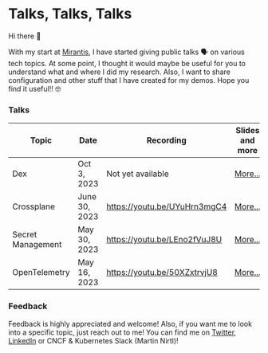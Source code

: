 # Talks, Talks, Talks

Hi there 👋

With my start at [Mirantis](https://www.mirantis.com/), I have started giving public talks 🗣️ on various tech topics. At some point, I thought it would maybe be useful for you to understand what and where  I did my research. Also, I want to share configuration and other stuff that I have created for my demos. Hope you find it useful!! 🤓

### Talks

| Topic | Date | Recording | Slides and more |
| ----------- | ----------- | ----------- | ----------- |
| Dex | Oct 3, 2023 | Not yet available | [More...](mirantis/labs/20231003_dex/) |
| Crossplane | June 30, 2023 | https://youtu.be/UYuHrn3mgC4 | [More...](mirantis/labs/20230627_crossplane/) |
| Secret Management | May 30, 2023 | https://youtu.be/LEno2fVuJ8U | [More...](mirantis/labs/20230530_secret-management/) |
| OpenTelemetry | May 16, 2023 | https://youtu.be/50XZxtrvjU8 | [More...](mirantis/labs/20230516_open-telemetry/) |

### Feedback

Feedback is highly appreciated and welcome! Also, if you want me to look into a specific topic, just reach out to me!
You can find me on [Twitter](https://twitter.com/martinnirtl), [LinkedIn](https://www.linkedin.com/in/martinnirtl/) or CNCF & Kubernetes Slack (Martin Nirtl)!